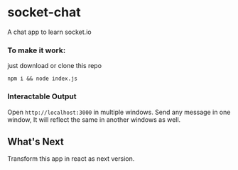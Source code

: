 # socket-chat
A chat app to learn socket.io

### To make it work:
just download or clone this repo

`npm i && node index.js`

### Interactable Output
Open `http://localhost:3000` in multiple windows. Send any message in one window, It will reflect the same in another windows as well.

## What's Next
Transform this app in react as next version.
